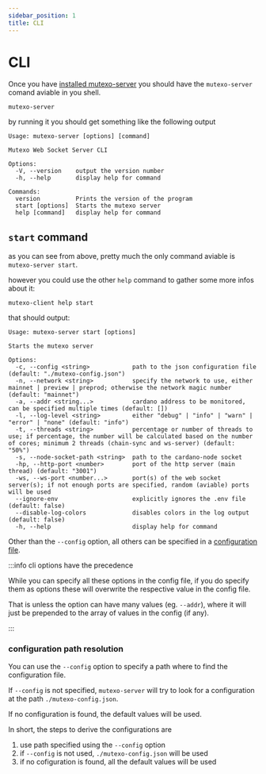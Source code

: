 ```yaml
---
sidebar_position: 1
title: CLI
---
```


# CLI

Once you have [installed mutexo-server](./getting-started#installation) you should have the `mutexo-server` comand aviable in you shell.

```shell
mutexo-server
```

by running it you should get something like the following output

```shell
Usage: mutexo-server [options] [command]

Mutexo Web Socket Server CLI

Options:
  -V, --version    output the version number
  -h, --help       display help for command

Commands:
  version          Prints the version of the program
  start [options]  Starts the mutexo server
  help [command]   display help for command
```

## `start` command

as you can see from above, pretty much the only command aviable is `mutexo-server start`.

however you could use the other `help` command to gather some more infos about it:

```shell
mutexo-client help start
```

that should output:

```shell
Usage: mutexo-server start [options]

Starts the mutexo server

Options:
  -c, --config <string>            path to the json configuration file (default: "./mutexo-config.json")
  -n, --network <string>           specify the network to use, either mainnet | preview | preprod; otherwise the network magic number (default: "mainnet")
  -a, --addr <string...>           cardano address to be monitored, can be specified multiple times (default: [])
  -l, --log-level <string>         either "debug" | "info" | "warn" | "error" | "none" (default: "info")
  -t, --threads <string>           percentage or number of threads to use; if percentage, the number will be calculated based on the number of cores; minimum 2 threads (chain-sync and ws-server) (default: "50%")
  -s, --node-socket-path <string>  path to the cardano-node socket
  -hp, --http-port <number>        port of the http server (main thread) (default: "3001")
  -ws, --ws-port <number...>       port(s) of the web socket server(s); if not enough ports are specified, random (aviable) ports will be used
  --ignore-env                     explicitly ignores the .env file (default: false)
  --disable-log-colors             disables colors in the log output (default: false)
  -h, --help                       display help for command
```

Other than the `--config` option, all others can be specified in a [configuration file](./config).

:::info cli options have the precedence

While you can specify all these options in the config file, if you do specify them as options these will overwrite the respective value in the config file.

That is unless the option can have many values (eg. `--addr`), where it will just be prepended to the array of values in the config (if any).

:::

### configuration path resolution

You can use the `--config` option to specify a path where to find the configuration file.

If `--config` is not specified, `mutexo-server` will try to look for a configuration at the path `./mutexo-config.json`.

If no configuration is found, the default values will be used.

In short, the steps to derive the configurations are

1) use path specified using the `--config` option
2) if `--config` is not used, `./mutexo-config.json` will be used
3) if no cofiguration is found, all the default values will be used